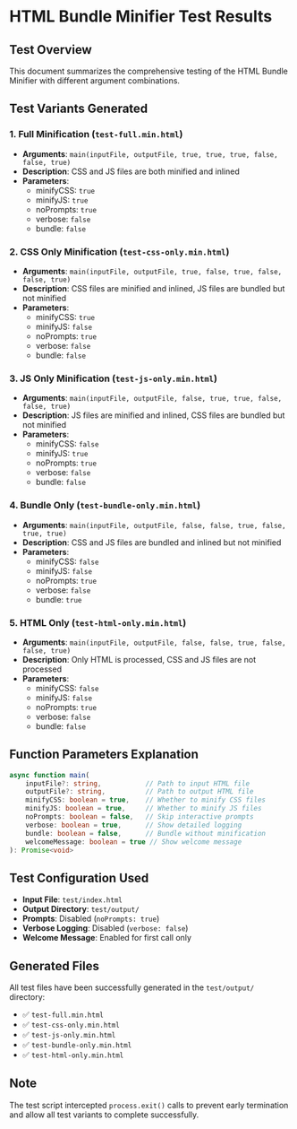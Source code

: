 # HTML Bundle Minifier Test Results

## Test Overview
This document summarizes the comprehensive testing of the HTML Bundle Minifier with different argument combinations.

## Test Variants Generated

### 1. Full Minification (`test-full.min.html`)
- **Arguments**: `main(inputFile, outputFile, true, true, true, false, false, true)`
- **Description**: CSS and JS files are both minified and inlined
- **Parameters**:
  - minifyCSS: `true`
  - minifyJS: `true`
  - noPrompts: `true`
  - verbose: `false`
  - bundle: `false`

### 2. CSS Only Minification (`test-css-only.min.html`)
- **Arguments**: `main(inputFile, outputFile, true, false, true, false, false, true)`
- **Description**: CSS files are minified and inlined, JS files are bundled but not minified
- **Parameters**:
  - minifyCSS: `true`
  - minifyJS: `false`
  - noPrompts: `true`
  - verbose: `false`
  - bundle: `false`

### 3. JS Only Minification (`test-js-only.min.html`)
- **Arguments**: `main(inputFile, outputFile, false, true, true, false, false, true)`
- **Description**: JS files are minified and inlined, CSS files are bundled but not minified
- **Parameters**:
  - minifyCSS: `false`
  - minifyJS: `true`
  - noPrompts: `true`
  - verbose: `false`
  - bundle: `false`

### 4. Bundle Only (`test-bundle-only.min.html`)
- **Arguments**: `main(inputFile, outputFile, false, false, true, false, true, true)`
- **Description**: CSS and JS files are bundled and inlined but not minified
- **Parameters**:
  - minifyCSS: `false`
  - minifyJS: `false`
  - noPrompts: `true`
  - verbose: `false`
  - bundle: `true`

### 5. HTML Only (`test-html-only.min.html`)
- **Arguments**: `main(inputFile, outputFile, false, false, true, false, false, true)`
- **Description**: Only HTML is processed, CSS and JS files are not processed
- **Parameters**:
  - minifyCSS: `false`
  - minifyJS: `false`
  - noPrompts: `true`
  - verbose: `false`
  - bundle: `false`

## Function Parameters Explanation

```typescript
async function main(
    inputFile?: string,           // Path to input HTML file
    outputFile?: string,          // Path to output HTML file
    minifyCSS: boolean = true,    // Whether to minify CSS files
    minifyJS: boolean = true,     // Whether to minify JS files
    noPrompts: boolean = false,   // Skip interactive prompts
    verbose: boolean = true,      // Show detailed logging
    bundle: boolean = false,      // Bundle without minification
    welcomeMessage: boolean = true // Show welcome message
): Promise<void>
```

## Test Configuration Used
- **Input File**: `test/index.html`
- **Output Directory**: `test/output/`
- **Prompts**: Disabled (`noPrompts: true`)
- **Verbose Logging**: Disabled (`verbose: false`)
- **Welcome Message**: Enabled for first call only

## Generated Files
All test files have been successfully generated in the `test/output/` directory:
- ✅ `test-full.min.html`
- ✅ `test-css-only.min.html` 
- ✅ `test-js-only.min.html`
- ✅ `test-bundle-only.min.html`
- ✅ `test-html-only.min.html`

## Note
The test script intercepted `process.exit()` calls to prevent early termination and allow all test variants to complete successfully.
